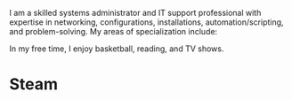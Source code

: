 I am a skilled systems administrator and IT support professional with expertise in networking, configurations, installations, automation/scripting, and problem-solving. My areas of specialization include:

In my free time, I enjoy basketball, reading, and TV shows.

# Steam 
